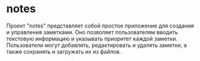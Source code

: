 # notes
Проект "notes" представляет собой простое приложение для создания и управления заметками. Оно позволяет пользователям вводить текстовую информацию и указывать приоритет каждой заметки. Пользователи могут добавлять, редактировать и удалять заметки, а также сохранять и загружать их из файлов.
